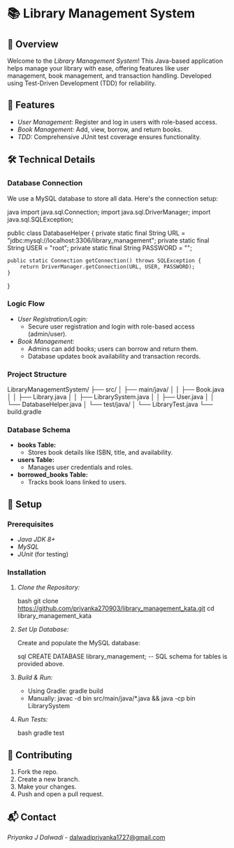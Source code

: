 # 📚 Library Management System

## 🌟 Overview

Welcome to the *Library Management System*! This Java-based application helps manage your library with ease, offering features like user management, book management, and transaction handling. Developed using Test-Driven Development (TDD) for reliability.

## 🚀 Features

- *User Management:* Register and log in users with role-based access.
- *Book Management:* Add, view, borrow, and return books.
- *TDD:* Comprehensive JUnit test coverage ensures functionality.

## 🛠 Technical Details

### Database Connection

We use a MySQL database to store all data. Here's the connection setup:

java
import java.sql.Connection;
import java.sql.DriverManager;
import java.sql.SQLException;

public class DatabaseHelper {
    private static final String URL = "jdbc:mysql://localhost:3306/library_management";
    private static final String USER = "root";
    private static final String PASSWORD = "";

    public static Connection getConnection() throws SQLException {
        return DriverManager.getConnection(URL, USER, PASSWORD);
    }
}


### Logic Flow

- *User Registration/Login:* 
  - Secure user registration and login with role-based access (admin/user).
- *Book Management:* 
  - Admins can add books; users can borrow and return them.
  - Database updates book availability and transaction records.

### Project Structure


LibraryManagementSystem/
├── src/
│   ├── main/java/
│   │   ├── Book.java
│   │   ├── Library.java
│   │   ├── LibrarySystem.java
│   │   ├── User.java
│   │   └── DatabaseHelper.java
│   └── test/java/
│       └── LibraryTest.java
└── build.gradle


### Database Schema

- **books Table:**
  - Stores book details like ISBN, title, and availability.
- **users Table:**
  - Manages user credentials and roles.
- **borrowed_books Table:**
  - Tracks book loans linked to users.

## 🚧 Setup

### Prerequisites

- *Java JDK 8+*
- *MySQL*
- *JUnit* (for testing)

### Installation

1. *Clone the Repository:*

   bash
   git clone https://github.com/priyanka270903/library_management_kata.git
   cd library_management_kata
   

2. *Set Up Database:*

   Create and populate the MySQL database:

   sql
   CREATE DATABASE library_management;
   -- SQL schema for tables is provided above.
   

3. *Build & Run:*

   - Using Gradle: gradle build
   - Manually: javac -d bin src/main/java/*.java && java -cp bin LibrarySystem

4. *Run Tests:*

   bash
   gradle test
   

## 🤝 Contributing

1. Fork the repo.
2. Create a new branch.
3. Make your changes.
4. Push and open a pull request.

## 📬 Contact

*Priyanka J Dalwadi* - [dalwadipriyanka1727@gmail.com](mailto:dalwadipriyanka1727@gmail.com)
